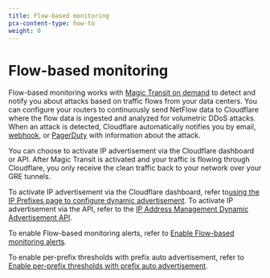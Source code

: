 ```yaml
---
title: Flow-based monitoring
pcx-content-type: how-to
weight: 0
---
```


# Flow-based monitoring

Flow-based monitoring works with [Magic Transit on demand](/magic-transit/on-demand/) to detect and notify you about attacks based on traffic flows from your data centers. You can configure your routers to continuously send NetFlow data to Cloudflare where the flow data is ingested and analyzed for volumetric DDoS attacks. When an attack is detected, Cloudflare automatically notifies you by email, [webhook](/fundamentals/notifications/create-notifications/configure-webhooks/), or [PagerDuty](/fundamentals/notifications/create-notifications/create-pagerduty/) with information about the attack.

You can choose to activate IP advertisement via the Cloudflare dashboard or API. After Magic Transit is activated and your traffic is flowing through Cloudflare, you only receive the clean traffic back to your network over your GRE tunnels.

To activate IP advertisement via the Cloudflare dashboard, refer to [​using the IP Prefixes page to configure dynamic advertisement](/byoip/how-to/configure-dynamic-advertisement/#configure-dynamic-advertisement-via-the-dashboard). To activate IP advertisement via the API, refer to the [IP Address Management Dynamic Advertisement API](https://api.cloudflare.com/#ip-address-management-dynamic-advertisement-properties).

To enable Flow-based monitoring alerts, refer to [Enable Flow-based monitoring alerts](/magic-transit/how-to/enable-flow-based-monitoring/).

To enable per-prefix thresholds with prefix auto advertisement, refer to [Enable per-prefix thresholds with prefix auto advertisement](/magic-transit/how-to/auto-advertise-prefixes/).
